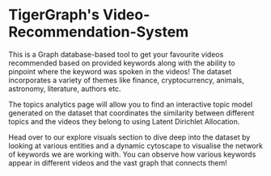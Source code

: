 # TigerGraph's Video-Recommendation-System
This is a Graph database-based tool to get your favourite videos recommended based on provided keywords along with the ability to pinpoint where the keyword was spoken in the videos! The dataset incorporates a variety of themes like finance, cryptocurrency, animals, astronomy, literature, authors etc. 

The topics analytics page will allow you to find an interactive topic model generated on the dataset that coordinates the similarity between different topics and the videos they belong to using Latent Dirichlet Allocation. 

Head over to our explore visuals section to dive deep into the dataset by looking at various entities and a dynamic cytoscape to visualise the network of keywords we are working with. You can observe how various keywords appear in different videos and the vast graph that connects them! 
